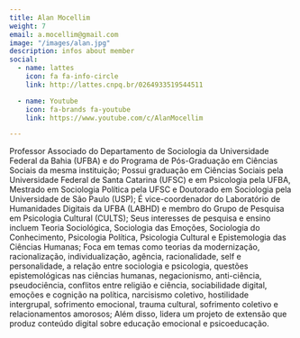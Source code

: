```yaml
---
title: Alan Mocellim
weight: 7
email: a.mocellim@gmail.com 
image: "/images/alan.jpg"
description: infos about member
social:
  - name: lattes
    icon: fa fa-info-circle
    link: http://lattes.cnpq.br/0264933519544511

  - name: Youtube
    icon: fa-brands fa-youtube
    link: https://www.youtube.com/c/AlanMocellim

---
```


Professor Associado do Departamento de Sociologia da Universidade Federal da Bahia (UFBA) e do Programa de Pós-Graduação em Ciências Sociais da mesma instituição; Possui graduação em Ciências Sociais pela Universidade Federal de Santa Catarina (UFSC) e em Psicologia pela UFBA, Mestrado em Sociologia Política pela UFSC e Doutorado em Sociologia pela Universidade de São Paulo (USP); É vice-coordenador do Laboratório de Humanidades Digitais da UFBA (LABHD) e membro do Grupo de Pesquisa em Psicologia Cultural (CULTS); Seus interesses de pesquisa e ensino incluem Teoria Sociológica, Sociologia das Emoções, Sociologia do Conhecimento, Psicologia Política, Psicologia Cultural e Epistemologia das Ciências Humanas; Foca em temas como teorias da modernização, racionalização, individualização, agência, racionalidade, self e personalidade, a relação entre sociologia e psicologia, questões epistemológicas nas ciências humanas, negacionismo, anti-ciência, pseudociência, conflitos entre religião e ciência, sociabilidade digital, emoções e cognição na política, narcisismo coletivo, hostilidade intergrupal, sofrimento emocional, trauma cultural, sofrimento coletivo e relacionamentos amorosos; Além disso, lidera um projeto de extensão que produz conteúdo digital sobre educação emocional e psicoeducação.

